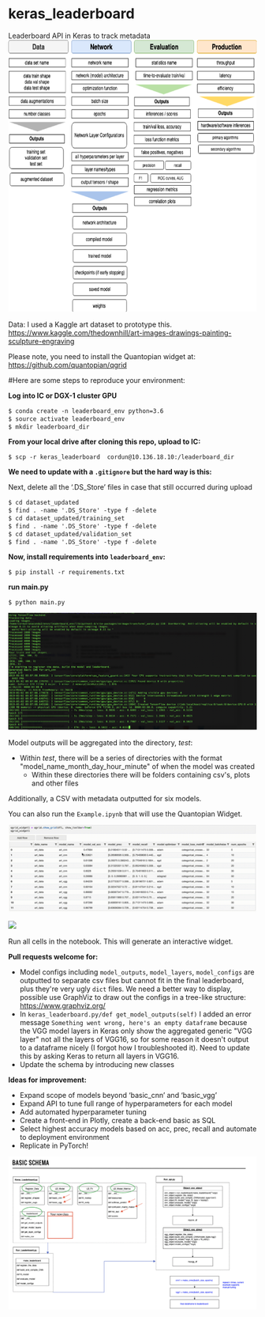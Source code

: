 # keras_leaderboard
Leaderboard API in Keras to track metadata
<img src=metadata.png width=600 height=550>

Data: I used a Kaggle art dataset to prototype this. https://www.kaggle.com/thedownhill/art-images-drawings-painting-sculpture-engraving

Please note, you need to install the Quantopian widget at: https://github.com/quantopian/qgrid<br>

#Here are some steps to reproduce your environment: 

<b>Log into IC or DGX-1 cluster GPU</b>

    $ conda create -n leaderboard_env python=3.6
    $ source activate leaderboard_env
    $ mkdir leaderboard_dir

<b>From your local drive after cloning this repo, upload to IC:</b>

    $ scp -r keras_leaderboard  cordun@10.136.18.10:/leaderboard_dir  

<b>We need to update with a `.gitignore` but the hard way is this: </b>

Next, delete all the ‘.DS_Store’ files in case that still occurred during upload

    $ cd dataset_updated
    $ find . -name '.DS_Store' -type f -delete
    $ cd dataset_updated/training_set
    $ find . -name '.DS_Store' -type f -delete
    $ cd dataset_updated/validation_set
    $ find . -name '.DS_Store' -type f -delete

<b>Now, install requirements into `leaderboard_env`:</b>

    $ pip install -r requirements.txt

<b>run main.py</b>

    $ python main.py

<img src=main.png>

Model outputs will be aggregated into the directory, *test*:
- Within *test*, there will be a series of directories with the format "model_name_month_day_hour_minute" of when the model was created
    - Within these directories there will be folders containing csv's, plots and other files
        
Additionally, a CSV with metadata outputted for six models. 

You can also run the `Example.ipynb` that will use the Quantopian Widget.

![](leaderboard_fin.gif)

![](models.gif)

Run all cells in the notebook. This will generate an interactive widget. 
 
<b>Pull requests welcome for:</b>

- Model configs including `model_outputs`, `model_layers`, `model_configs` are outputted to separate csv files but cannot fit in the final leaderboard, plus they're very ugly `dict` files. We need a better way to display, possible use GraphViz to draw out the configs in a tree-like structure: https://www.graphviz.org/
- In `keras_leaderboard.py/def get_model_outputs(self)` I added an error message `Something went wrong, here's an empty dataframe` because the VGG model layers in Keras only show the aggregated generic "VGG layer" not all the layers of VGG16, so for some reason it doesn't output to a dataframe nicely (I forgot how I troubleshooted it). Need to update this by asking Keras to return all layers in VGG16. 
- Update the schema by introducing new classes

<b>Ideas for improvement:</b>

- Expand scope of models beyond ‘basic_cnn’ and ‘basic_vgg’
- Expand API to tune full range of hyperparameters for each model
- Add automated hyperparameter tuning 
- Create a front-end in Plotly, create a back-end basic as SQL
- Select highest accuracy models based on acc, prec, recall and automate to deployment environment
- Replicate in PyTorch!

![](schema.png)
  

